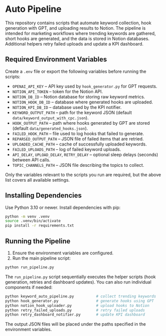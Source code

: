 # Auto Pipeline

This repository contains scripts that automate keyword collection, hook generation with GPT, and uploading results to Notion. The pipeline is intended for marketing workflows where trending keywords are gathered, short hooks are generated, and the data is stored in Notion databases. Additional helpers retry failed uploads and update a KPI dashboard.

## Required Environment Variables

Create a `.env` file or export the following variables before running the scripts:

- `OPENAI_API_KEY` – API key used by `hook_generator.py` for GPT requests.
- `NOTION_API_TOKEN` – token for the Notion API.
- `NOTION_DB_ID` – Notion database for storing raw keyword metrics.
- `NOTION_HOOK_DB_ID` – database where generated hooks are uploaded.
- `NOTION_KPI_DB_ID` – database used by the KPI notifier.
- `KEYWORD_OUTPUT_PATH` – path for the keyword JSON (default `data/keyword_output_with_cpc.json`).
- `HOOK_OUTPUT_PATH` – path where hooks generated by GPT are stored (default `data/generated_hooks.json`).
- `FAILED_HOOK_PATH` – file used to log hooks that failed to generate.
- `REPARSED_OUTPUT_PATH` – JSON file of failed items that are retried.
- `UPLOADED_CACHE_PATH` – cache of successfully uploaded keywords.
- `FAILED_UPLOADS_PATH` – log of failed keyword uploads.
- `API_DELAY`, `UPLOAD_DELAY`, `RETRY_DELAY` – optional sleep delays (seconds) between API calls.
- `TOPIC_CHANNELS_PATH` – JSON file describing the topics to collect.

Only the variables relevant to the scripts you run are required, but the above list covers all available settings.

## Installing Dependencies

Use Python 3.10 or newer. Install dependencies with pip:

```bash
python -m venv .venv
source .venv/bin/activate
pip install -r requirements.txt
```

## Running the Pipeline

1. Ensure the environment variables are configured.
2. Run the main pipeline script:

```bash
python run_pipeline.py
```

The `run_pipeline.py` script sequentially executes the helper scripts (hook generation, retries and dashboard updates). You can also run individual components if needed:

```bash
python keyword_auto_pipeline.py          # collect trending keywords
python hook_generator.py                 # generate hooks using GPT
python notion_hook_uploader.py           # upload hooks to Notion
python retry_failed_uploads.py           # retry failed uploads
python retry_dashboard_notifier.py       # update KPI dashboard
```

The output JSON files will be placed under the paths specified in the environment variables.
